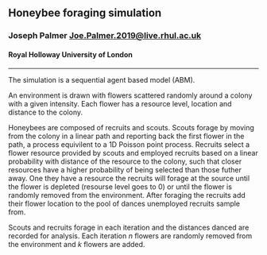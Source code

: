 ## Honeybee foraging simulation
### Joseph Palmer <Joe.Palmer.2019@live.rhul.ac.uk>
#### Royal Holloway University of London

---

The simulation is a sequential agent based model (ABM).

An environment is drawn with flowers scattered randomly around a colony with a given intensity. Each flower has a resource level, location and distance to the colony.

Honeybees are composed of recruits and scouts. Scouts forage by moving from the colony in a linear path and reporting back the first flower in the path, a process equivilent to a 1D Poisson point process. Recruits select a flower resource provided by scouts and employed recruits based on a linear probability with distance of the resource to the colony, such that closer resources have a higher probability of being selected than those futher away. One they have a resource the recruits will forage at the source until the flower is depleted (resourse level goes to 0) or until the flower is randomly removed from the environment. After foraging the recruits add their flower location to the pool of dances unemployed recruits sample from.

Scouts and recruits forage in each iteration and the distances danced are recorded for analysis. Each iteration $n$ flowers are randomly removed from the environment and $k$ flowers are added.
